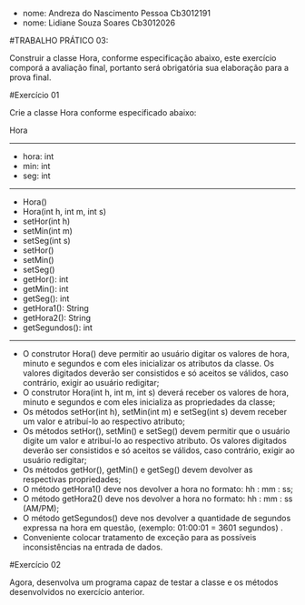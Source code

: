 - nome: Andreza do Nascimento Pessoa Cb3012191
- nome: Lidiane Souza Soares   Cb3012026

#TRABALHO PRÁTICO 03: 

Construir a classe Hora, conforme especificação abaixo, este exercício comporá a avaliação final, portanto será obrigatória sua elaboração para a prova final.

#Exercício 01

Crie a classe Hora conforme especificado abaixo:

Hora

------------


- hora: int
- min: int
- seg: int

------------


+ Hora()
+ Hora(int h, int m, int s)
+ setHor(int h)
+ setMin(int m)
+ setSeg(int s)
+ setHor()
+ setMin()
+ setSeg()
+ getHor(): int
+ getMin(): int
+ getSeg(): int
+ getHora1(): String
+ getHora2(): String
+ getSegundos(): int

------------



-  O construtor Hora() deve permitir ao usuário digitar os valores de hora, minuto e segundos e com eles inicializar os atributos da classe. Os valores digitados deverão ser consistidos e só aceitos se válidos, caso contrário, exigir ao usuário redigitar;
-  O construtor Hora(int h, int m, int s) deverá receber os valores de hora, minuto e segundos e com eles inicializa as propriedades da classe;
-  Os métodos setHor(int h), setMin(int m) e setSeg(int s) devem receber um valor e atribuí-lo ao respectivo atributo;
-  Os métodos setHor(), setMin() e setSeg() devem permitir que o usuário digite um valor e atribuí-lo ao respectivo atributo. Os valores digitados deverão ser consistidos e só aceitos se válidos, caso contrário, exigir ao usuário redigitar;
- Os métodos getHor(), getMin() e getSeg() devem devolver as respectivas propriedades;
-  O método getHora1() deve nos devolver a hora no formato: hh : mm : ss;
-  O método getHora2() deve nos devolver a hora no formato: hh : mm : ss (AM/PM);
-  O método getSegundos() deve nos devolver a quantidade de segundos expressa na hora em questão, (exemplo: 01:00:01 = 3601 segundos) .
-  Conveniente colocar tratamento de exceção para as possíveis inconsistências na entrada de dados.

#Exercício 02

Agora, desenvolva um programa capaz de testar a classe e os métodos desenvolvidos no exercício anterior.




